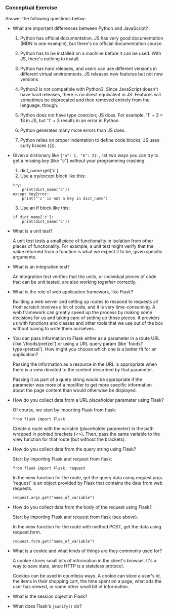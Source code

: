 ### Conceptual Exercise

Answer the following questions below:

- What are important differences between Python and JavaScript?

    1. Python has official documentation.  JS has very good documentation (MDN is one example), but there's no official documentation source.

    2. Python has to be installed on a machine before it can be used.  With JS, there's nothing to install.

    3. Python has hard releases, and users can use different versions in different virtual environments.  JS releases new features but not new versions.

    4. Python2 is not compatible with Python3. Since JavaScript doesn't have hard releases, there is no direct equivalent in JS.  Features will sometimes be deprecated and then removed entirely from the language, though.

    5. Python does not have type coercion; JS does.  For example, '1' + 3 = 13 in JS, but '1' + 3 results in an error in Python.

    6. Python generates many more errors than JS does.

    7. Python relies on proper indentation to define code blocks; JS uses curly braces ({}).

- Given a dictionary like ``{"a": 1, "b": 2}``: , list two ways you
  can try to get a missing key (like "c") *without* your programming
  crashing.

    1. dict_name.get['c']
    2. Use a try/except block like this:
    ```
    try:
        print(dict_name['c'])
    except KeyError:
        print("'c' is not a key in dict_name")
    ```
    3. Use an if block like this:
    ```
    if dict_name['c']:
        print(dict_name['c'])
    ```

- What is a unit test?

    A unit test tests a small piece of functionality in isolation from other pieces of functionality.  For example, a unit test might verify that the value returned from a function is what we expect it to be, given specific arguments.

- What is an integration test?

    An integration test verifies that the units, or individual pieces of code that can be unit tested, are also working _together_ correctly.

- What is the role of web application framework, like Flask?

    Building a web server and setting up routes to respond to requests all from scratch involves a lot of code, and it is very time-consuming.  A web framework can greatly speed up the process by making some decisions for us and taking care of setting up those pieces.  It provides us with functions and classes and other tools that we use out of the box without having to write them ourselves.

- You can pass information to Flask either as a parameter in a route URL
  (like '/foods/pretzel') or using a URL query param (like
  'foods?type=pretzel'). How might you choose which one is a better fit
  for an application?

    Passing the information as a resource in the URL is appropriate when there is a view devoted to the content described by that parameter.

    Passing it as part of a query string would be appropriate if the parameter was more of a modifier to get more specific information about the page content than would otherwise be displayed.

- How do you collect data from a URL placeholder parameter using Flask?

    Of course, we start by importing Flask from flask:

    ```
    from flask import Flask
    ```

    Create a route with the variable (placeholder parameter) in the path wrapped in pointed brackets (<>).  Then, pass the same variable to the view function for that route (but without the brackets).


- How do you collect data from the query string using Flask?

    Start by importing Flask and request from flask:
    ```
    from flask import Flask, request
    ```

    In the view function for the route, get the query data using request.args.  'request' is an object provided by Flask that contains the data from web requests.
    ```
    request.args.get("name_of_variable")
    ```

- How do you collect data from the body of the request using Flask?

    Start by importing Flask and request from flask (see above).

    In the view function for the route with method POST, get the data using request.form.
    ```
    request.form.get("name_of_variable")
    ```

- What is a cookie and what kinds of things are they commonly used for?

    A cookie stores small bits of information in the client's browser.  It's a way to save state, since HTTP is a stateless protocol.

    Cookies can be used in countless ways.  A cookie can store a user's id, the items in their shopping cart, the time spent on a page, what ads the user has viewed, or some other small bit of information.

- What is the session object in Flask?

- What does Flask's `jsonify()` do?
